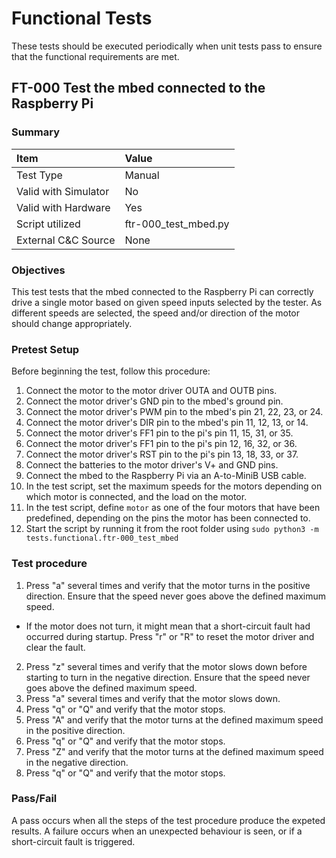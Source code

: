 # Functional Tests

These tests should be executed periodically when unit tests pass to ensure that the functional requirements are met.

## FT-000 Test the mbed connected to the Raspberry Pi

### Summary

| Item                 | Value                |
| :------------------- | :------------------- |
| Test Type            | Manual               |
| Valid with Simulator | No                   |
| Valid with Hardware  | Yes                  |
| Script utilized      | ftr-000_test_mbed.py |
| External C&C Source  | None                 |

### Objectives

This test tests that the mbed connected to the Raspberry Pi can correctly drive a single motor based on given speed inputs selected by the tester. As different speeds are selected, the speed and/or direction of the motor should change appropriately.

### Pretest Setup

Before beginning the test, follow this procedure:

1. Connect the motor to the motor driver OUTA and OUTB pins.
2. Connect the motor driver's GND pin to the mbed's ground pin.
3. Connect the motor driver's PWM pin to the mbed's pin 21, 22, 23, or 24.
4. Connect the motor driver's DIR pin to the mbed's pin 11, 12, 13, or 14.
5. Connect the motor driver's FF1 pin to the pi's pin 11, 15, 31, or 35.
6. Connect the motor driver's FF1 pin to the pi's pin 12, 16, 32, or 36.
7. Connect the motor driver's RST pin to the pi's pin 13, 18, 33, or 37.
8. Connect the batteries to the motor driver's V+ and GND pins.
9. Connect the mbed to the Raspberry Pi via an A-to-MiniB USB cable.
10. In the test script, set the maximum speeds for the motors depending on which motor is connected, and the load on the motor.
11. In the test script, define `motor` as one of the four motors that have been predefined, depending on the pins the motor has been connected to.
12. Start the script by running it from the root folder using `sudo python3 -m tests.functional.ftr-000_test_mbed`

### Test procedure

1. Press "a" several times and verify that the motor turns in the positive direction. Ensure that the speed never goes above the defined maximum speed.
  * If the motor does not turn, it might mean that a short-circuit fault had occurred during startup. Press "r" or "R" to reset the motor driver and clear the fault.
2. Press "z" several times and verify that the motor slows down before starting to turn in the negative direction. Ensure that the speed never goes above the defined maximum speed.
3. Press "a" several times and verify that the motor slows down.
4. Press "q" or "Q" and verify that the motor stops.
5. Press "A" and verify that the motor turns at the defined maximum speed in the positive direction.
6. Press "q" or "Q" and verify that the motor stops.
7. Press "Z" and verify that the motor turns at the defined maximum speed in the negative direction.
8. Press "q" or "Q" and verify that the motor stops.

### Pass/Fail

A pass occurs when all the steps of the test procedure produce the expeted results. A failure occurs when an unexpected behaviour is seen, or if a short-circuit fault is triggered.
